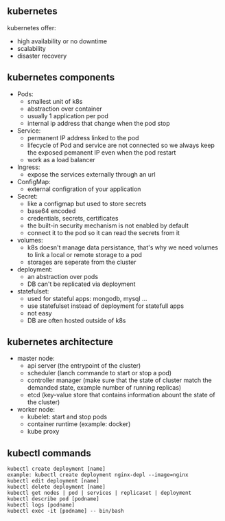 ## kubernetes
kubernetes offer:
- high availability or no downtime
- scalability
- disaster recovery
## kubernetes components
- Pods:
    - smallest unit of k8s
    - abstraction over container
    - usually 1 application per pod
    - internal ip address that change when the pod stop
- Service:
    - permanent IP address linked to the pod
    - lifecycle of Pod and service are not connected so we always keep the exposed pemanent IP even when the pod restart
    - work as a load balancer 
- Ingress:
    - expose the services externally through an url
- ConfigMap:
    - external configration of your application
- Secret:
    - like a configmap but used to store secrets
    - base64 encoded
    - credentials, secrets, certificates
    - the built-in security mechanism is not enabled by default
    - connect it to the pod so it can read the secrets from it
- volumes:
    - k8s doesn't manage data persistance, that's why we need volumes to link a local or remote storage to a pod
    - storages are seperate from the cluster
- deployment:
    - an abstraction over pods
    - DB can't be replicated via deployment
- statefulset:
    - used for stateful apps: mongodb, mysql ...
    - use statefulset instead of deployment for statefull apps
    - not easy
    - DB are often hosted outside of k8s

## kubernetes architecture
- master node:
    - api server (the entrypoint of the cluster)
    - scheduler (lanch commande to start or stop a pod)
    - controller manager (make sure that the state of cluster match the demanded state, example number of running replicas)
    - etcd (key-value store that contains information abount the state of the cluster)
- worker node:
    - kubelet: start and stop pods
    - container runtime (example: docker)
    - kube proxy

## kubectl commands
```
kubectl create deployment [name]
example: kubectl create deployment nginx-depl --image=nginx
kubectl edit deployment [name]
kubectl delete deployment [name]
kubectl get nodes | pod | services | replicaset | deployment
kubectl describe pod [podname]
kubectl logs [podname]
kubectl exec -it [podname] -- bin/bash
```